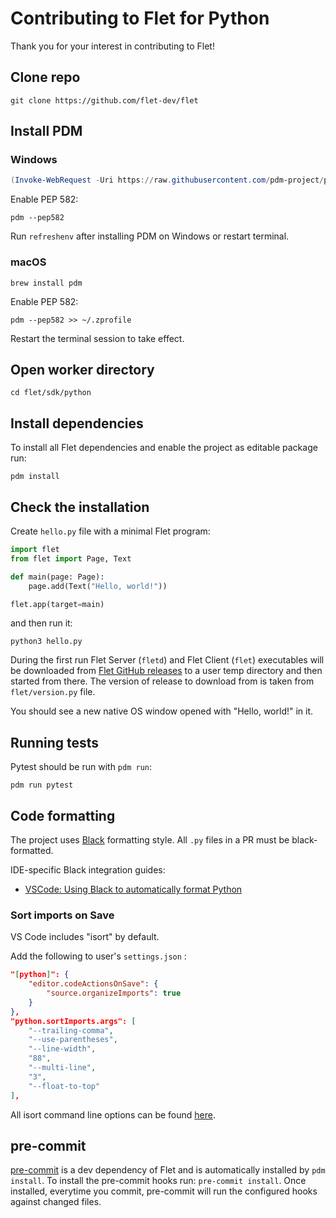 # Contributing to Flet for Python

Thank you for your interest in contributing to Flet!

## Clone repo

```
git clone https://github.com/flet-dev/flet
```

## Install PDM

### Windows

```powershell
(Invoke-WebRequest -Uri https://raw.githubusercontent.com/pdm-project/pdm/main/install-pdm.py -UseBasicParsing).Content | python -
```

Enable PEP 582:

```
pdm --pep582
```

Run `refreshenv` after installing PDM on Windows or restart terminal.

### macOS

```
brew install pdm
```

Enable PEP 582:

```
pdm --pep582 >> ~/.zprofile
```

Restart the terminal session to take effect.

## Open worker directory

```
cd flet/sdk/python
```

## Install dependencies

To install all Flet dependencies and enable the project as editable package run:

```
pdm install
```

## Check the installation

Create `hello.py` file with a minimal Flet program:

```python
import flet
from flet import Page, Text

def main(page: Page):
    page.add(Text("Hello, world!"))

flet.app(target=main)
```

and then run it:

```
python3 hello.py
```

During the first run Flet Server (`fletd`) and Flet Client (`flet`) executables will be downloaded from [Flet GitHub releases](https://github.com/flet-dev/flet/releases) to a user temp directory and then started from there. The version of release to download from is taken from `flet/version.py` file.

You should see a new native OS window opened with "Hello, world!" in it.

## Running tests

Pytest should be run with `pdm run`:

```
pdm run pytest
```

## Code formatting

The project uses [Black](https://github.com/psf/black) formatting style. All `.py` files in a PR must be black-formatted.

IDE-specific Black integration guides:

* [VSCode: Using Black to automatically format Python](https://dev.to/adamlombard/how-to-use-the-black-python-code-formatter-in-vscode-3lo0)

### Sort imports on Save

VS Code includes "isort" by default.

Add the following to user's `settings.json` :

```json
"[python]": {
    "editor.codeActionsOnSave": {
        "source.organizeImports": true
    }
},
"python.sortImports.args": [
    "--trailing-comma",
    "--use-parentheses",
    "--line-width",
    "88",
    "--multi-line",
    "3",
    "--float-to-top"
],
```

All isort command line options can be found [here](https://pycqa.github.io/isort/docs/configuration/options.html).

## pre-commit

[pre-commit](https://pre-commit.com) is a dev dependency of Flet and is automatically installed by `pdm install`.
To install the pre-commit hooks run: `pre-commit install`.
Once installed, everytime you commit, pre-commit will run the configured hooks against changed files.

